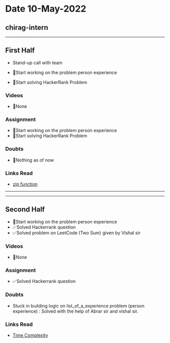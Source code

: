 # Date 10-May-2022

## chirag-intern

<hr>

## First Half

- Stand-up call with team

- 🔄Start working on the problem person experience
- 🔄Start solving HackerRank Problem

### Videos

- 🚫None

### Assignment

- 🔄Start working on the problem person experience
- 🔄Start solving HackerRank Problem

### Doubts

- 🚫Nothing as of now

### Links Read

- [zip function](<https://realpython.com/python-zip-function/#:~:text=Python's%20zip()%20function%20is,%2C%20sets%2C%20and%20so%20on.>)

<hr>
<hr>

## Second Half

- 🔄Start working on the problem person experience
- ✅Solved Hackerrank question
- ✅Solved problem on LeetCode (Two Sum) given by Vishal sir

### Videos

- 🚫None

### Assignment

- ✅Solved Hackerrank question

### Doubts

- Stuck in building logic on list_of_a_experience problem (person experience) : Solved with the help of Abrar sir and vishal sir.

### Links Read

- [Time Complexity](https://www.bigocheatsheet.com/)
